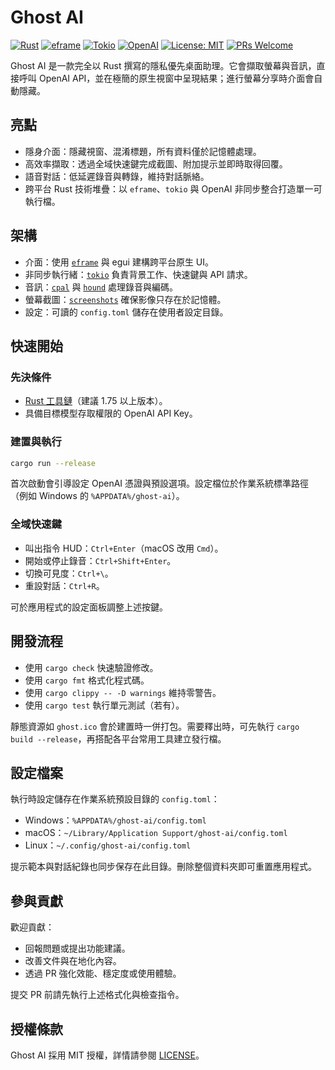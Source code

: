 # Ghost AI

[![Rust](https://img.shields.io/badge/Rust-000000?logo=rust&logoColor=white)](https://www.rust-lang.org/)
[![eframe](https://img.shields.io/badge/eframe-2C3E50)](https://github.com/emilk/egui/tree/master/crates/eframe)
[![Tokio](https://img.shields.io/badge/Tokio-0A7E8C)](https://tokio.rs/)
[![OpenAI](https://img.shields.io/badge/OpenAI-412991?logo=openai&logoColor=white)](https://openai.com/)
[![License: MIT](https://img.shields.io/badge/License-MIT-green.svg?labelColor=gray)](LICENSE)
[![PRs Welcome](https://img.shields.io/badge/PRs-welcome-brightgreen.svg)](https://github.com/Mai0313/ghost-ai/pulls)

Ghost AI 是一款完全以 Rust 撰寫的隱私優先桌面助理。它會擷取螢幕與音訊，直接呼叫 OpenAI API，並在極簡的原生視窗中呈現結果；進行螢幕分享時介面會自動隱藏。

## 亮點
- 隱身介面：隱藏視窗、混淆標題，所有資料僅於記憶體處理。
- 高效率擷取：透過全域快速鍵完成截圖、附加提示並即時取得回覆。
- 語音對話：低延遲錄音與轉錄，維持對話脈絡。
- 跨平台 Rust 技術堆疊：以 `eframe`、`tokio` 與 OpenAI 非同步整合打造單一可執行檔。

## 架構
- 介面：使用 [`eframe`](https://github.com/emilk/egui/tree/master/crates/eframe) 與 egui 建構跨平台原生 UI。
- 非同步執行緒：[`tokio`](https://tokio.rs/) 負責背景工作、快速鍵與 API 請求。
- 音訊：[`cpal`](https://github.com/RustAudio/cpal) 與 [`hound`](https://github.com/ruuda/hound) 處理錄音與編碼。
- 螢幕截圖：[`screenshots`](https://github.com/robmikh/screenshot-rs) 確保影像只存在於記憶體。
- 設定：可讀的 `config.toml` 儲存在使用者設定目錄。

## 快速開始

### 先決條件
- [Rust 工具鏈](https://www.rust-lang.org/tools/install)（建議 1.75 以上版本）。
- 具備目標模型存取權限的 OpenAI API Key。

### 建置與執行
```bash
cargo run --release
```
首次啟動會引導設定 OpenAI 憑證與預設選項。設定檔位於作業系統標準路徑（例如 Windows 的 `%APPDATA%/ghost-ai`）。

### 全域快速鍵
- 叫出指令 HUD：`Ctrl+Enter`（macOS 改用 `Cmd`）。
- 開始或停止錄音：`Ctrl+Shift+Enter`。
- 切換可見度：`Ctrl+\`。
- 重設對話：`Ctrl+R`。

可於應用程式的設定面板調整上述按鍵。

## 開發流程
- 使用 `cargo check` 快速驗證修改。
- 使用 `cargo fmt` 格式化程式碼。
- 使用 `cargo clippy -- -D warnings` 維持零警告。
- 使用 `cargo test` 執行單元測試（若有）。

靜態資源如 `ghost.ico` 會於建置時一併打包。需要釋出時，可先執行 `cargo build --release`，再搭配各平台常用工具建立發行檔。

## 設定檔案
執行時設定儲存在作業系統預設目錄的 `config.toml`：
- Windows：`%APPDATA%/ghost-ai/config.toml`
- macOS：`~/Library/Application Support/ghost-ai/config.toml`
- Linux：`~/.config/ghost-ai/config.toml`

提示範本與對話紀錄也同步保存在此目錄。刪除整個資料夾即可重置應用程式。

## 參與貢獻
歡迎貢獻：
- 回報問題或提出功能建議。
- 改善文件與在地化內容。
- 透過 PR 強化效能、穩定度或使用體驗。

提交 PR 前請先執行上述格式化與檢查指令。

## 授權條款
Ghost AI 採用 MIT 授權，詳情請參閱 [LICENSE](LICENSE)。
